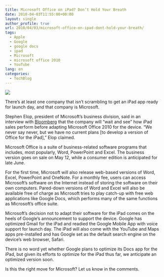 ```yaml
---
title: Microsoft Office on iPad? Don’t Hold Your Breath
date: 2010-04-03T11:55:00+00:00
layout: single
author_profile: true
url: 2010/04/03/microsoft-office-on-ipad-dont-hold-your-breath/
tags:
  - Apple
  - Google
  - google docs
  - ipad
  - Microsoft
  - microsoft office 2010
  - YouTube
lang: en
categories: 
  - TechBlog
---
```

[![](http://4.bp.blogspot.com/_vaUVXcmC3OI/S7clHGECTbI/AAAAAAAABcc/CAoF36yyHag/s1600/microsoftoffice2010beta-300x167.jpg)](http://4.bp.blogspot.com/_vaUVXcmC3OI/S7clHGECTbI/AAAAAAAABcc/CAoF36yyHag/s1600-h/microsoftoffice2010beta-300x167.jpg)

There’s at least one company that isn’t scrambling to get an iPad app ready for launch day, and that company is Microsoft.

Stephen Elop, president of Microsoft’s business division, said in an interview with [Bloomberg](http://www.bloomberg.com/apps/news?pid=newsarchive&sid=auKD3w1mOXrs) that the company will “wait and see” how iPad sales perform before adapting Microsoft Office 2010 for the device. “We never say never, but we have no current plans [to develop a version of Office for the iPad],” Elop claimed.

Microsoft Office is a suite of business-related software programs that includes, most popularly, Word, PowerPoint and Excel. The business version goes on sale on May 12, while a consumer edition is anticipated for late June.

For the first time, Microsoft will also release web-based versions of Word, Excel, PowerPoint and OneNote. For a monthly fee, users can access Microsoft’s software on the Internet instead of storing the software on their own computers. Pared-down versions of Word and Excel will also be available free of charge as Microsoft tries to play catch-up with free web applications like Google Docs, which performs many of the same functions as Microsoft’s office suite.

Microsoft’s decision not to adapt their software for the iPad comes on the heels of Google’s announcement to support the device. Google has optimized Gmail for the iPad and readied the Google Mobile App with voice support for launch day. The iPad will also come with the YouTube and Maps apps pre-installed and has Google set as the default search engine on the device’s web browser, Safari.

There is no word yet whether Google plans to optimize its Docs app for the iPad, but given its efforts to optimize for the iPad thus far, we anticipate an optimized version soon.

Is this the right move for Microsoft? Let us know in the comments.
